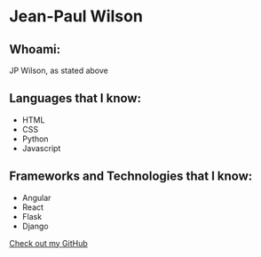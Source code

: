 # Jean-Paul Wilson

## Whoami:
JP Wilson, as stated above



## Languages that I know:

- HTML
- CSS
- Python
- Javascript



## Frameworks and Technologies that I know:

- Angular
- React
- Flask
- Django


[Check out my GitHub](https://github.com/JPWilson)


